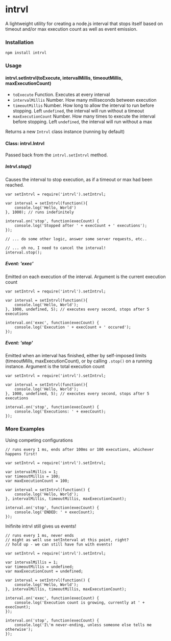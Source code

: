 # intrvl

A lightweight utility for creating a node.js interval that stops itself based on timeout and/or max execution count as well as event emission.

### Installation

```
npm install intrvl
```

### Usage

#### intrvl.setIntrvl(toExecute, intervalMillis, timeoutMillis, maxExecutionCount)
* `toExecute` Function. Executes at every interval
* `intervalMillis` Number. How many milliseconds between execution
* `timeoutMillis` Number. How long to allow the interval to run before stopping. Left `undefined`, the interval will run without a timeout
* `maxExecutionCount` Number. How many times to execute the interval before stopping. Left `undefined`, the interval will run without a max

Returns a new `Intrvl` class instance (running by default)

#### Class: intrvl.Intrvl
Passed back from the `intrvl.setIntrvl` method.

##### Intrvl.stop()
Causes the interval to stop execution, as if a timeout or max had been reached.
```
var setIntrvl = require('intrvl').setIntrvl;

var interval = setIntrvl(function(){
    console.log('Hello, World')
}, 1000); // runs indefinitely

interval.on('stop', function(execCount) {
    console.log('Stopped after ' + execCount + ' executions');
});

// ... do some other logic, answer some server requests, etc..

// ... oh no, I need to cancel the interval!
interval.stop();
```

##### Event: 'exec'
Emitted on each execution of the interval. Argument is the current execution count
```
var setIntrvl = require('intrvl').setIntrvl;

var interval = setIntrvl(function(){
    console.log('Hello, World');
}, 1000, undefined, 5); // executes every second, stops after 5 executions

interval.on('exec', function(execCount) {
    console.log('Execution ' + execCount + ' occured');
});
```

##### Event: 'stop'
Emitted when an interval has finished, either by self-imposed limits (timeoutMills, maxExecutionCount), or by calling `.stop()` on a running instance. Argument is the total execution count

```
var setIntrvl = require('intrvl').setIntrvl;

var interval = setIntrvl(function(){
    console.log('Hello, World');
}, 1000, undefined, 5); // executes every second, stops after 5 executions

interval.on('stop', function(execCount) {
    console.log('Executions: ' + execCount);
});
```

### More Examples
Using competing configurations
```
// runs every 1 ms, ends after 100ms or 100 executions, whichever happens first!

var setIntrvl = require('intrvl').setIntrvl;

var intervalMillis = 1;
var timeoutMillis = 100;
var maxExecutionCount = 100;

var interval = setIntrvl(function() {
    console.log('Hello, World');
}, intervalMillis, timeoutMillis, maxExecutionCount);

interval.on('stop', function(execCount) {
    console.log('ENDED: ' + execCount);
});
```

Inifinite intrvl still gives us events!
```
// runs every 1 ms, never ends
// might as well use setInterval at this point, right?
// hold up - we can still have fun with events!

var setIntrvl = require('intrvl').setIntrvl;

var intervalMillis = 1;
var timeoutMillis = undefined;
var maxExecutionCount = undefined;

var interval = setIntrvl(function() {
    console.log('Hello, World');
}, intervalMillis, timeoutMillis, maxExecutionCount);

interval.on('exec', function(execCount) {
    console.log('Execution count is growing, currently at ' + execCount);
});

interval.on('stop', function(execCount) {
    console.log('I\'m never-ending, unless someone else tells me otherwise');
});
```
